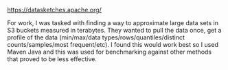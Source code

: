 https://datasketches.apache.org/

For work, I was tasked with finding a way to approximate large data sets in S3 buckets measured in terabytes.  They wanted to pull the data once, get a profile of the data (min/max/data types/rows/quantiles/distinct counts/samples/most frequent/etc).  I found this would work best so I used Maven Java and this was used for benchmarking against other methods that proved to be less effective.  

